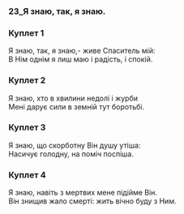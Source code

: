 ### 23_Я знаю, так, я знаю.
### Куплет 1
Я знаю, так, я знаю,- живе Спаситель мій: <br/>В Нім однім я лиш маю і радість, і спокій.
### Куплет 2
Я знаю, хто в хвилини недолі і журби <br/>Мені дарує сили в земній тут боротьбі.
### Куплет 3
Я знаю, що скорботну Він душу утіша: <br/>Насичує голодну, на поміч поспіша.
### Куплет 4
Я знаю, навіть з мертвих мене підійме Він.<br/>Він знищив жало смерті: жить вічно буду з Ним.
